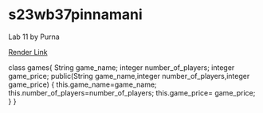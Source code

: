 # s23wb37pinnamani

Lab 11 by Purna

[Render Link](https://s23db37pinnamani.onrender.com/)

class games{ String game_name; integer number_of_players; integer game_price; public(String game_name,integer number_of_players,integer game_price) { this.game_name=game_name; this.number_of_players=number_of_players; this.game_price= game_price; } }